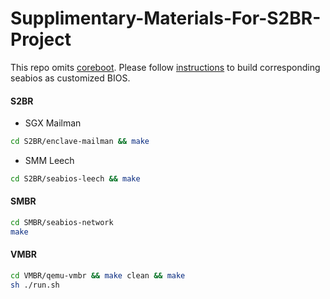 # Supplimentary-Materials-For-S2BR-Project

This repo omits [coreboot](https://github.com/coreboot/coreboot). Please follow [instructions](https://www.coreboot.org/SeaBIOS) to build corresponding seabios as customized BIOS.

#### S2BR

- SGX Mailman

```sh
cd S2BR/enclave-mailman && make
```

- SMM Leech

```sh
cd S2BR/seabios-leech && make
```

#### SMBR

```sh
cd SMBR/seabios-network
make
```

#### VMBR

```sh
cd VMBR/qemu-vmbr && make clean && make
sh ./run.sh
```
